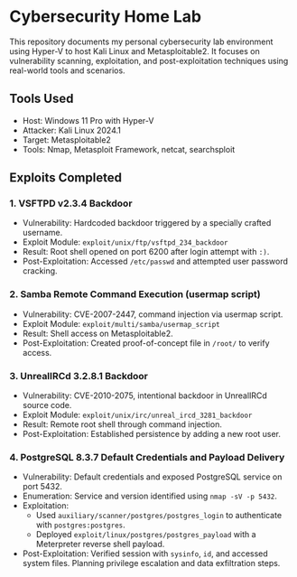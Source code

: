 # Cybersecurity Home Lab

This repository documents my personal cybersecurity lab environment using Hyper-V to host Kali Linux and Metasploitable2. It focuses on vulnerability scanning, exploitation, and post-exploitation techniques using real-world tools and scenarios.

## Tools Used

- Host: Windows 11 Pro with Hyper-V
- Attacker: Kali Linux 2024.1
- Target: Metasploitable2
- Tools: Nmap, Metasploit Framework, netcat, searchsploit

## Exploits Completed

### 1. VSFTPD v2.3.4 Backdoor
- Vulnerability: Hardcoded backdoor triggered by a specially crafted username.
- Exploit Module: `exploit/unix/ftp/vsftpd_234_backdoor`
- Result: Root shell opened on port 6200 after login attempt with `:)`.
- Post-Exploitation: Accessed `/etc/passwd` and attempted user password cracking.

### 2. Samba Remote Command Execution (usermap script)
- Vulnerability: CVE-2007-2447, command injection via usermap script.
- Exploit Module: `exploit/multi/samba/usermap_script`
- Result: Shell access on Metasploitable2.
- Post-Exploitation: Created proof-of-concept file in `/root/` to verify access.

### 3. UnrealIRCd 3.2.8.1 Backdoor
- Vulnerability: CVE-2010-2075, intentional backdoor in UnrealIRCd source code.
- Exploit Module: `exploit/unix/irc/unreal_ircd_3281_backdoor`
- Result: Remote root shell through command injection.
- Post-Exploitation: Established persistence by adding a new root user.

### 4. PostgreSQL 8.3.7 Default Credentials and Payload Delivery
- Vulnerability: Default credentials and exposed PostgreSQL service on port 5432.
- Enumeration: Service and version identified using `nmap -sV -p 5432`.
- Exploitation:
  - Used `auxiliary/scanner/postgres/postgres_login` to authenticate with `postgres:postgres`.
  - Deployed `exploit/linux/postgres/postgres_payload` with a Meterpreter reverse shell payload.
- Post-Exploitation: Verified session with `sysinfo`, `id`, and accessed system files. Planning privilege escalation and data exfiltration steps.
